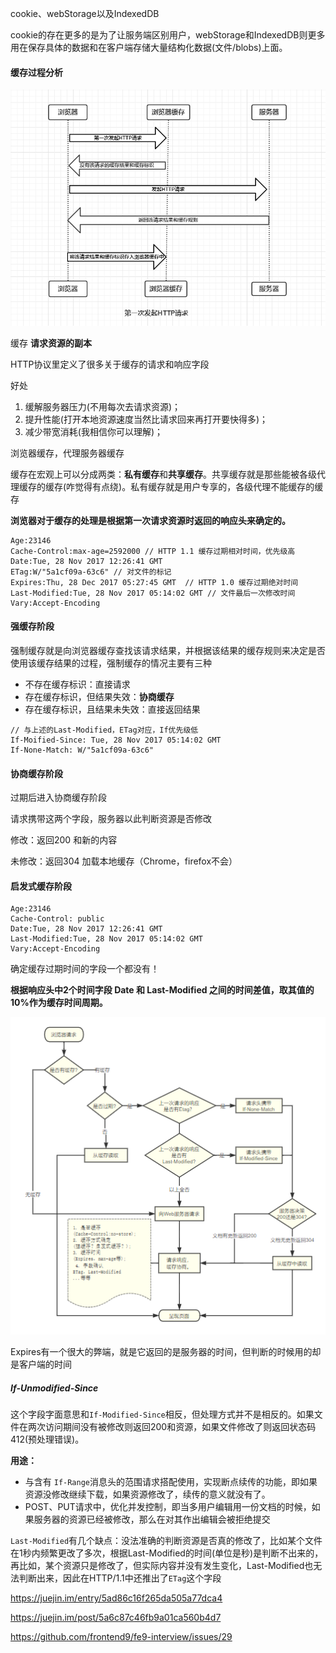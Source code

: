 cookie、webStorage以及IndexedDB

cookie的存在更多的是为了让服务端区别用户，webStorage和IndexedDB则更多用在保存具体的数据和在客户端存储大量结构化数据(文件/blobs)上面。



#### 缓存过程分析

![](assets/cache.png)



缓存 **请求资源的副本**



HTTP协议里定义了很多关于缓存的请求和响应字段



好处

1. 缓解服务器压力(不用每次去请求资源)；
2. 提升性能(打开本地资源速度当然比请求回来再打开要快得多)；
3. 减少带宽消耗(我相信你可以理解)；



浏览器缓存，代理服务器缓存

缓存在宏观上可以分成两类：**私有缓存**和**共享缓存**。共享缓存就是那些能被各级代理缓存的缓存(咋觉得有点绕)。私有缓存就是用户专享的，各级代理不能缓存的缓存

**浏览器对于缓存的处理是根据第一次请求资源时返回的响应头来确定的。**



```
Age:23146
Cache-Control:max-age=2592000 // HTTP 1.1 缓存过期相对时间，优先级高
Date:Tue, 28 Nov 2017 12:26:41 GMT
ETag:W/"5a1cf09a-63c6" // 对文件的标记
Expires:Thu, 28 Dec 2017 05:27:45 GMT  // HTTP 1.0 缓存过期绝对时间
Last-Modified:Tue, 28 Nov 2017 05:14:02 GMT // 文件最后一次修改时间
Vary:Accept-Encoding

```

#### 强缓存阶段

强制缓存就是向浏览器缓存查找该请求结果，并根据该结果的缓存规则来决定是否使用该缓存结果的过程，强制缓存的情况主要有三种

- 不存在缓存标识：直接请求
- 存在缓存标识，但结果失效：**协商缓存**
- 存在缓存标识，且结果未失效：直接返回结果

```
// 与上述的Last-Modified，ETag对应，If优先级低
If-Moified-Since: Tue, 28 Nov 2017 05:14:02 GMT
If-None-Match: W/"5a1cf09a-63c6"
```

#### 协商缓存阶段

过期后进入协商缓存阶段 

请求携带这两个字段，服务器以此判断资源是否修改

修改：返回200 和新的内容

未修改：返回304 加载本地缓存（Chrome，firefox不会）

#### 启发式缓存阶段

```
Age:23146
Cache-Control: public
Date:Tue, 28 Nov 2017 12:26:41 GMT
Last-Modified:Tue, 28 Nov 2017 05:14:02 GMT
Vary:Accept-Encoding
```

确定缓存过期时间的字段一个都没有！

**根据响应头中2个时间字段 Date 和 Last-Modified 之间的时间差值，取其值的10%作为缓存时间周期。**

![avatar](assets/cache/flowChart.png)





Expires有一个很大的弊端，就是它返回的是服务器的时间，但判断的时候用的却是客户端的时间



##### If-Unmodified-Since

这个字段字面意思和`If-Modified-Since`相反，但处理方式并不是相反的。如果文件在两次访问期间没有被修改则返回200和资源，如果文件修改了则返回状态码412(预处理错误)。



**用途：**

- 与含有 `If-Range`消息头的范围请求搭配使用，实现断点续传的功能，即如果资源没修改继续下载，如果资源修改了，续传的意义就没有了。
- POST、PUT请求中，优化并发控制，即当多用户编辑用一份文档的时候，如果服务器的资源已经被修改，那么在对其作出编辑会被拒绝提交



`Last-Modified`有几个缺点：没法准确的判断资源是否真的修改了，比如某个文件在1秒内频繁更改了多次，根据Last-Modified的时间(单位是秒)是判断不出来的，再比如，某个资源只是修改了，但实际内容并没有发生变化，Last-Modified也无法判断出来，因此在HTTP/1.1中还推出了`ETag`这个字段



https://juejin.im/entry/5ad86c16f265da505a77dca4

https://juejin.im/post/5a6c87c46fb9a01ca560b4d7

https://github.com/frontend9/fe9-interview/issues/29